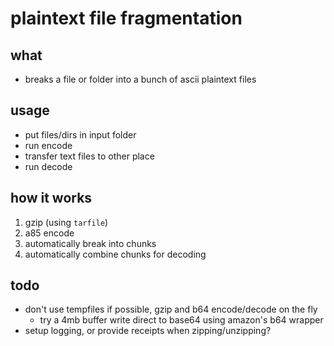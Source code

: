 #   plaintext file fragmentation

##  what
-   breaks a file or folder into a bunch of ascii plaintext files

##  usage
-   put files/dirs in input folder
-   run encode
-   transfer text files to other place
-   run decode

##  how it works
1.  gzip (using `tarfile`)
2.  a85 encode
3.  automatically break into chunks
4.  automatically combine chunks for decoding

##  todo
-   don't use tempfiles if possible, gzip and b64 encode/decode on the fly
    -   try a 4mb buffer write direct to base64 using amazon's b64 wrapper
-   setup logging, or provide receipts when zipping/unzipping?
